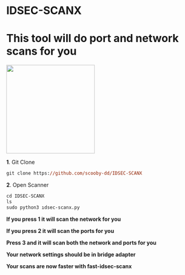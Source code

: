 # IDSEC-SCANX
<h1>This tool will do port and network scans for you</h1>

<img widht="257" height="233" src="https://i.hizliresim.com/97br60u.png">

**1**. Git Clone

```ps 
git clone https://github.com/scooby-dd/IDSEC-SCANX
```

**2**. Open Scanner

```ps 
cd IDSEC-SCANX
ls
sudo python3 ıdsec-scanx.py
```

<strong>If you press 1 it will scan the network for you</strong>

<strong>If you press 2 it will scan the ports for you</strong>

<strong>Press 3 and it will scan both the network and ports for you</strong>

<strong>Your network settings should be in bridge adapter</strong>

<strong> Your scans are now faster with fast-idsec-scanx </strong>
